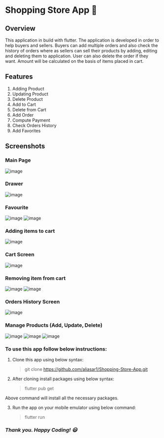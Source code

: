 # Shopping Store App 👜

## Overview
This application in build with flutter. The application is developed in order to help buyers and sellers. Buyers can add multiple orders and also check the history of orders where as sellers can sell their products by adding, editing and deleting them to application. User can also delete the order if they want. Amount will be calculated on the basis of items placed in cart.

## Features
1. Adding Product
2. Updating Product
3. Delete Product
4. Add to Cart
5. Delete from Cart
6. Add Order
7. Compute Payment
7. Check Orders History
8. Add Favorites

## Screenshots
### Main Page
![image](https://user-images.githubusercontent.com/74453775/213926335-972c92c4-19d7-4c2e-bac7-7f90dce0b89f.png)

### Drawer
![image](https://user-images.githubusercontent.com/74453775/213926466-a21eec4f-491a-490b-b7d2-21d38212bafc.png)


### Favourite
![image](https://user-images.githubusercontent.com/74453775/213926359-c71fad77-3c3d-4e7d-9891-a1a56ba1e7c1.png)
![image](https://user-images.githubusercontent.com/74453775/213926369-a7f33f3a-967b-41ea-b3e6-79cc6e2bffe9.png)

### Adding items to cart
![image](https://user-images.githubusercontent.com/74453775/213926390-837de5d2-0f2a-4f4e-91ea-35995808d3cc.png)

### Cart Screen
![image](https://user-images.githubusercontent.com/74453775/213926404-9254e2cd-ff65-47bf-9fa8-635e4c1b7f49.png)

### Removing item from cart
![image](https://user-images.githubusercontent.com/74453775/213926432-e417e283-3736-4e7f-8d81-454f956726c0.png)
![image](https://user-images.githubusercontent.com/74453775/213926436-379c39fa-2e61-44ca-8839-dcfe933ce358.png)

### Orders History Screen
![image](https://user-images.githubusercontent.com/74453775/213926494-ca35b0ed-0fb8-4381-bf79-2a09436339bd.png)

### Manage Products (Add, Update, Delete)
![image](https://user-images.githubusercontent.com/74453775/215025042-94155f38-d3da-4549-b9a2-45fc37b6b0ac.png)
![image](https://user-images.githubusercontent.com/74453775/213926564-6e1d9651-b7b0-4962-9f7e-00840213f7ce.png)
![image](https://user-images.githubusercontent.com/74453775/213926509-4989c427-3de6-43ca-be26-5efcb4ad9e42.png)

### To use this app follow below instructions:

1. Clone this app using below syntax:

   > git clone https://github.com/aliasar1/Shopping-Store-App.git

2. After cloning install packages using below syntax:
   > flutter pub get

Above command will install all the necessary packages.

3. Run the app on your mobile emulator using below command:
   > flutter run
   
### **_Thank you. Happy Coding! 😃_**
